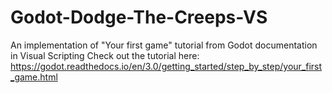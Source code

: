 # Godot-Dodge-The-Creeps-VS
An implementation of "Your first game" tutorial from Godot documentation in Visual Scripting
Check out the tutorial here: https://godot.readthedocs.io/en/3.0/getting_started/step_by_step/your_first_game.html
